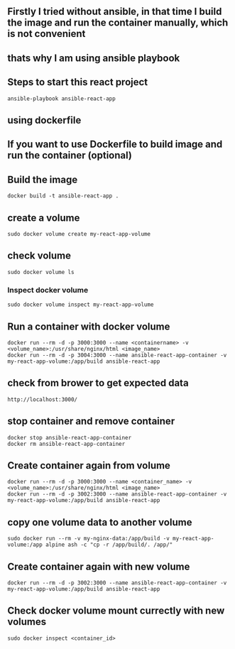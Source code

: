 ## Firstly I tried without ansible, in that time I build the image and run the container manually, which is not convenient
## thats why I am using ansible playbook
## Steps to start this react project
```
ansible-playbook ansible-react-app
```


## using dockerfile
## If you want to use Dockerfile to build image and run the container (optional)

## Build the image
```
docker build -t ansible-react-app .
```

## create a volume
```
sudo docker volume create my-react-app-volume
```

## check volume
```
sudo docker volume ls
```

### Inspect docker volume
```
sudo docker volume inspect my-react-app-volume
```

## Run a container with docker volume
```
docker run --rm -d -p 3000:3000 --name <containername> -v <volume_name>:/usr/share/nginx/html <image_name>
docker run --rm -d -p 3004:3000 --name ansible-react-app-container -v my-react-app-volume:/app/build ansible-react-app
```

## check from brower to get expected data
```
http://localhost:3000/
```

## stop container and remove container
```
docker stop ansible-react-app-container
docker rm ansible-react-app-container
```

## Create container again from volume
```
docker run --rm -d -p 3000:3000 --name <container_name> -v <volume_name>:/usr/share/nginx/html <image_name>
docker run --rm -d -p 3002:3000 --name ansible-react-app-container -v my-react-app-volume:/app/build ansible-react-app
```

## copy one volume data to another volume
```
sudo docker run --rm -v my-nginx-data:/app/build -v my-react-app-volume:/app alpine ash -c "cp -r /app/build/. /app/"
```
## Create container again with new volume
```
docker run --rm -d -p 3002:3000 --name ansible-react-app-container -v my-react-app-volume:/app/build ansible-react-app
```

## Check docker volume mount currectly with new volumes
```
sudo docker inspect <container_id>
```